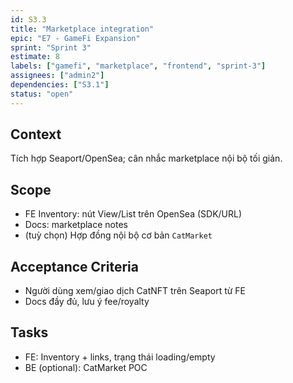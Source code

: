 ```yaml
---
id: S3.3
title: "Marketplace integration"
epic: "E7 - GameFi Expansion"
sprint: "Sprint 3"
estimate: 8
labels: ["gamefi", "marketplace", "frontend", "sprint-3"]
assignees: ["admin2"]
dependencies: ["S3.1"]
status: "open"
---
```


## Context
Tích hợp Seaport/OpenSea; cân nhắc marketplace nội bộ tối giản.

## Scope
- FE Inventory: nút View/List trên OpenSea (SDK/URL)
- Docs: marketplace notes
- (tuỳ chọn) Hợp đồng nội bộ cơ bản `CatMarket`

## Acceptance Criteria
- Người dùng xem/giao dịch CatNFT trên Seaport từ FE
- Docs đầy đủ, lưu ý fee/royalty

## Tasks
- FE: Inventory + links, trạng thái loading/empty
- BE (optional): CatMarket POC

